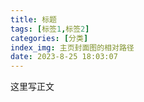 ```yaml
---
title: 标题
tags: [标签1,标签2]
categories: [分类]
index_img: 主页封面图的相对路径
date: 2023-8-25 18:03:07
---
```


这里写正文